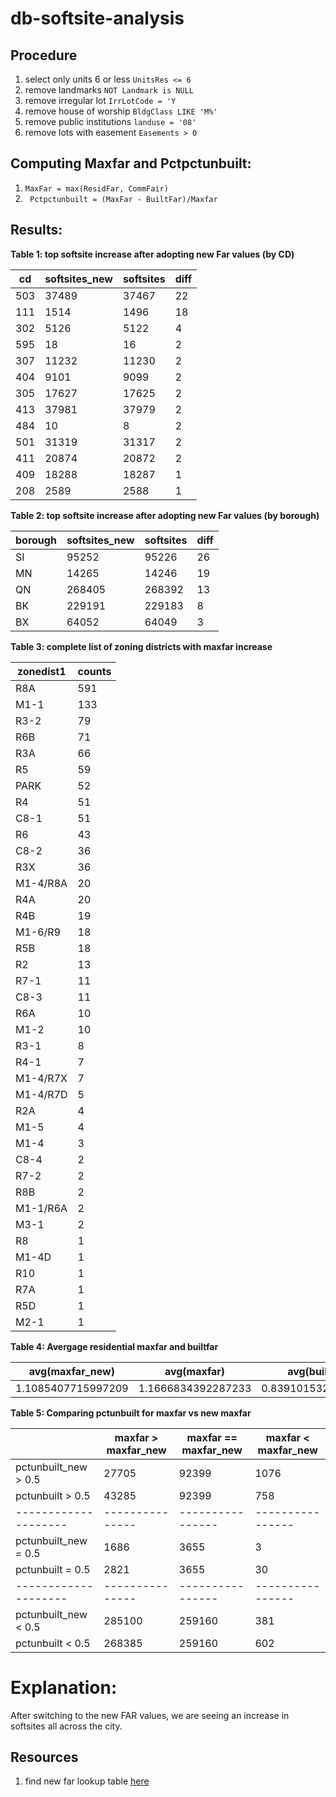# db-softsite-analysis

## Procedure
1. select only units 6 or less ```UnitsRes <= 6```
2. remove landmarks ```NOT Landmark is NULL```
3. remove irregular lot ```IrrLotCode = 'Y```
4. remove house of worship ```BldgClass LIKE 'M%'```
5. remove public institutions ```landuse = '08'```
6. remove lots with easement ```Easements > 0```

## Computing Maxfar and Pctpctunbuilt:
1. ``` MaxFar = max(ResidFar, CommFair) ```
2. ``` Pctpctunbuilt = (MaxFar - BuiltFar)/Maxfar```

## Results:
__Table 1: top softsite increase after adopting new Far values (by CD)__

| cd|softsites_new|softsites|diff|
|---|-------------|---------|----|
|503|        37489|    37467|  22|
|111|         1514|     1496|  18|
|302|         5126|     5122|   4|
|595|           18|       16|   2|
|307|        11232|    11230|   2|
|404|         9101|     9099|   2|
|305|        17627|    17625|   2|
|413|        37981|    37979|   2|
|484|           10|        8|   2|
|501|        31319|    31317|   2|
|411|        20874|    20872|   2|
|409|        18288|    18287|   1|
|208|         2589|     2588|   1|

__Table 2: top softsite increase after adopting new Far values (by borough)__

|borough|softsites_new|softsites|diff|
|-------|-------------|---------|----|
|     SI|        95252|    95226|  26|
|     MN|        14265|    14246|  19|
|     QN|       268405|   268392|  13|
|     BK|       229191|   229183|   8|
|     BX|        64052|    64049|   3|

__Table 3: complete list of zoning districts with maxfar increase__

|zonedist1|counts|
|---------|------|
|R8A      |591   |
|M1-1     |133   |
|R3-2     |79    |
|R6B      |71    |
|R3A      |66    |
|R5       |59    |
|PARK     |52    |
|R4       |51    |
|C8-1     |51    |
|R6       |43    |
|C8-2     |36    |
|R3X      |36    |
|M1-4/R8A |20    |
|R4A      |20    |
|R4B      |19    |
|M1-6/R9  |18    |
|R5B      |18    |
|R2       |13    |
|R7-1     |11    |
|C8-3     |11    |
|R6A      |10    |
|M1-2     |10    |
|R3-1     |8     |
|R4-1     |7     |
|M1-4/R7X |7     |
|M1-4/R7D |5     |
|R2A      |4     |
|M1-5     |4     |
|M1-4     |3     |
|C8-4     |2     |
|R7-2     |2     |
|R8B      |2     |
|M1-1/R6A |2     |
|M3-1     |2     |
|R8       |1     |
|M1-4D    |1     |
|R10      |1     |
|R7A      |1     |
|R5D      |1     |
|M2-1     |1     |

__Table 4: Avergage residential maxfar and builtfar__

|   avg(maxfar_new)|       avg(maxfar)|     avg(builtfar)|
|------------------|------------------|------------------|
|1.1085407715997209|1.1666834392287233|0.8391015326831988|

__Table 5: Comparing pctunbuilt for maxfar vs new maxfar__

|                    |maxfar > maxfar_new|maxfar == maxfar_new| maxfar < maxfar_new |
|--------------------| ---------------|----------------|----------------|
|pctunbuilt_new > 0.5|           27705|           92399|            1076|
|    pctunbuilt > 0.5|           43285|           92399|             758|
|--------------------| ---------------|----------------|----------------|
|pctunbuilt_new = 0.5|            1686|            3655|               3|
|    pctunbuilt = 0.5|            2821|            3655|              30|
|--------------------| ---------------|----------------|----------------|
|pctunbuilt_new < 0.5|          285100|          259160|             381|
|    pctunbuilt < 0.5|          268385|          259160|             602|





# Explanation:
After switching to the new FAR values, we are seeing an increase in softsites all across the city.



## Resources
1. find new far lookup table [here](https://github.com/NYCPlanning/db-pluto/blob/master/pluto_build/data/dcp_zoning_maxfar.csv)

